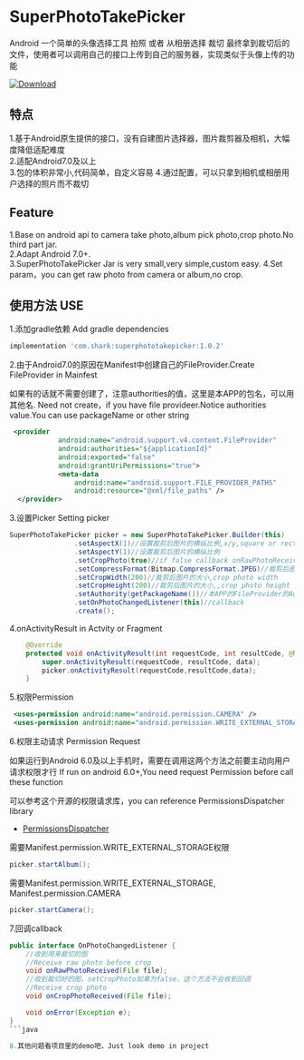 # SuperPhotoTakePicker
Android 一个简单的头像选择工具 拍照 或者 从相册选择 裁切 最终拿到裁切后的文件，使用者可以调用自己的接口上传到自己的服务器，实现类似于头像上传的功能  

[ ![Download](https://api.bintray.com/packages/chinashark/maven/superphototakepicker/images/download.svg) ](https://bintray.com/chinashark/maven/superphototakepicker/_latestVersion)  

## 特点
1.基于Android原生提供的接口，没有自建图片选择器，图片裁剪器及相机，大幅度降低适配难度  
2.适配Android7.0及以上  
3.包的体积非常小,代码简单，自定义容易
4.通过配置，可以只拿到相机或相册用户选择的照片而不裁切

## Feature
1.Base on android api to camera take photo,album pick photo,crop photo.No third part jar.  
2.Adapt Android 7.0+.  
3.SuperPhotoTakePicker Jar is very small,very simple,custom easy.
4.Set param，you can get raw photo from camera or album,no crop.

## 使用方法 USE
1.添加gradle依赖 Add gradle dependencies
```gradle
implementation 'com.shark:superphototakepicker:1.0.2'
```
2.由于Android7.0的原因在Manifest中创建自己的FileProvider.Create FileProvider in Mainfest

如果有的话就不需要创建了，注意authorities的值，这里是本APP的包名，可以用其他名.
Need not create，if you have file provideer.Notice authorities value.You can use packageName or other string
```xml
 <provider
            android:name="android.support.v4.content.FileProvider"
            android:authorities="${applicationId}"
            android:exported="false"
            android:grantUriPermissions="true">
            <meta-data
                android:name="android.support.FILE_PROVIDER_PATHS"
                android:resource="@xml/file_paths" />
  </provider>
```
3.设置Picker  Setting picker
```java
SuperPhotoTakePicker picker = new SuperPhotoTakePicker.Builder(this)
                .setAspectX(1)//设置裁剪后图片的横纵比例,x/y,square or rectangle
                .setAspectY(1)//设置裁剪后图片的横纵比例
                .setCropPhoto(true)//if false callback onRawPhotoReceived,if true callback onCropPhotoReceived
                .setCompressFormat(Bitmap.CompressFormat.JPEG)//裁剪后图片的存储格式，,crop photo format
                .setCropWidth(200)//裁剪后图片的大小,crop photo width
                .setCropHeight(200)//裁剪后图片的大小,,crop photo height
                .setAuthority(getPackageName())//本APP的FileProvider的Authority,use step 2 authorities value
                .setOnPhotoChangedListener(this)//callback
                .create();
```
4.onActivityResult in Actvity or Fragment
```java
    @Override
    protected void onActivityResult(int requestCode, int resultCode, @Nullable Intent data) {
        super.onActivityResult(requestCode, resultCode, data);
        picker.onActivityResult(requestCode,resultCode,data);
    }
```

5.权限Permission
```xml
 <uses-permission android:name="android.permission.CAMERA" />
 <uses-permission android:name="android.permission.WRITE_EXTERNAL_STORAGE" />
```
6.权限主动请求 Permission Request

如果运行到Android 6.0及以上手机时，需要在调用这两个方法之前要主动向用户请求权限才行
If run on android 6.0+,You need request Permission before call these function

可以参考这个开源的权限请求库，you can reference PermissionsDispatcher library
- [PermissionsDispatcher](https://github.com/permissions-dispatcher/PermissionsDispatcher)

需要Manifest.permission.WRITE_EXTERNAL_STORAGE权限
```java
picker.startAlbum();
```
需要Manifest.permission.WRITE_EXTERNAL_STORAGE, Manifest.permission.CAMERA
```java
picker.startCamera();
```
7.回调callback
```java
public interface OnPhotoChangedListener {
    //收到用来裁切的图
    //Receive raw photo before crop
    void onRawPhotoReceived(File file);
    //收到裁切好的图，setCropPhoto如果为false，这个方法不会收到回调
    //Receive crop photo
    void onCropPhotoReceived(File file);

    void onError(Exception e);
}
```java

8.其他问题看项目里的demo吧，Just look demo in project
